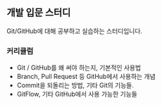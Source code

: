 ## 개발 입문 스터디

Git/GitHub에 대해 공부하고 실습하는 스터디입니다.

### 커리큘럼
- Git / GitHub를 왜 써야 하는지, 기본적인 사용법
- Branch, Pull Request 등 GitHub에서 사용하는 개념
- Commit을 되돌리는 방법, 기타 Git의 기능들.
- GitFlow, 기타 GitHub에서 사용 가능한 기능들
